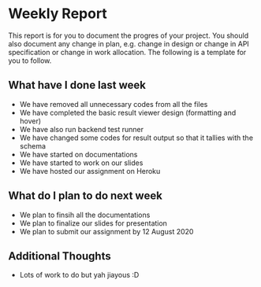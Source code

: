 # Weekly Report

This report is for you to document the progres of your project. You should also document any change in plan, e.g. change in design or change in API specification or change in work allocation. The following is a template for you to follow.

## What have I done last week

-   We have removed all unnecessary codes from all the files 
-   We have completed the basic result viewer design (formatting and hover)
-   We have also run backend test runner
-   We have changed some codes for result output so that it tallies with the schema 
-   We have started on documentations 
-   We have started to work on our slides 
-   We have hosted our assignment on Heroku 

## What do I plan to do next week

-   We plan to finsih all the documentations 
-   We plan to finalize our slides for presentation 
-   We plan to submit our assignment by 12 August 2020 

## Additional Thoughts

-  Lots of work to do but yah jiayous :D 

